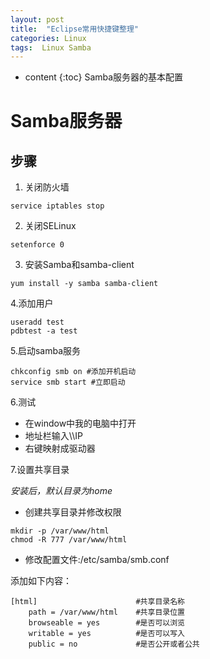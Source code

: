 ```yaml
---
layout: post
title:  "Eclipse常用快捷键整理"
categories: Linux
tags:  Linux Samba
---
```


* content
{:toc}
Samba服务器的基本配置

<!--excerpt-->
# Samba服务器
## 步骤
1. 关闭防火墙

```
service iptables stop
```
2. 关闭SELinux

```
setenforce 0
```
3. 安装Samba和samba-client

```
yum install -y samba samba-client
```
4.添加用户

```
useradd test
pdbtest -a test
```
5.启动samba服务

```
chkconfig smb on #添加开机启动
service smb start #立即启动
```
6.测试
- 在window中我的电脑中打开
- 地址栏输入\\\\IP
- 右键映射成驱动器

7.设置共享目录

*安装后，默认目录为home*

- 创建共享目录并修改权限

```
mkdir -p /var/www/html
chmod -R 777 /var/www/html
```

- 修改配置文件:/etc/samba/smb.conf

添加如下内容：

```
[html]                      #共享目录名称
    path = /var/www/html    #共享目录位置
    browseable = yes        #是否可以浏览
    writable = yes          #是否可以写入
    public = no             #是否公开或者公共
```

